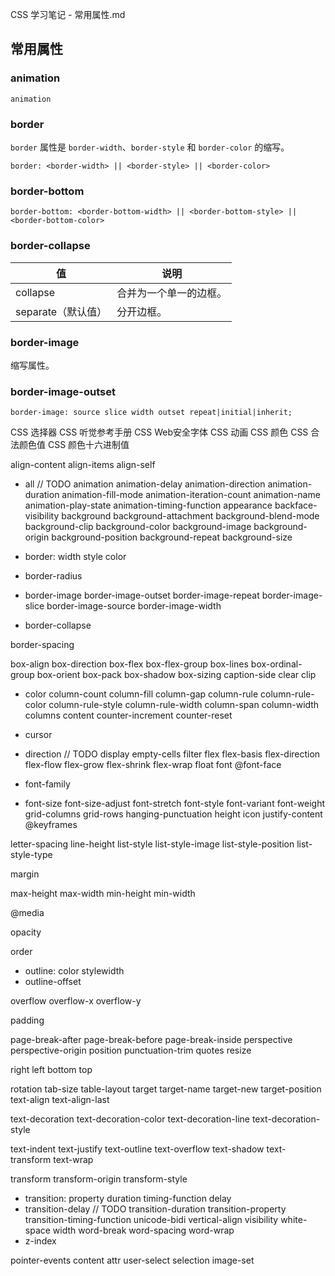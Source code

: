 CSS 学习笔记 - 常用属性.md

## 常用属性

### animation

`animation`


### border

`border` 属性是 `border-width`、`border-style` 和 `border-color` 的缩写。

```
border: <border-width> || <border-style> || <border-color>
```

### border-bottom

```
border-bottom: <border-bottom-width> || <border-bottom-style> || <border-bottom-color>
```

### border-collapse

值 | 说明
--- | ---
collapse| 合并为一个单一的边框。
separate（默认值）| 分开边框。


### border-image

缩写属性。

### border-image-outset
```
border-image: source slice width outset repeat|initial|inherit;
```






CSS 选择器
CSS 听觉参考手册
CSS Web安全字体
CSS 动画
CSS 颜色
CSS 合法颜色值
CSS 颜色十六进制值

align-content
align-items
align-self
* all // TODO
animation
animation-delay
animation-direction
animation-duration
animation-fill-mode
animation-iteration-count
animation-name
animation-play-state
animation-timing-function
appearance
backface-visibility
background
background-attachment
background-blend-mode
background-clip
background-color
background-image
background-origin
background-position
background-repeat
background-size

* border: width style color
* border-radius
* border-image
border-image-outset
border-image-repeat
border-image-slice
border-image-source
border-image-width
* border-collapse

border-spacing

box-align
box-direction
box-flex
box-flex-group
box-lines
box-ordinal-group
box-orient
box-pack
box-shadow
box-sizing
caption-side
clear
clip
* color
column-count
column-fill
column-gap
column-rule
column-rule-color
column-rule-style
column-rule-width
column-span
column-width
columns
content
counter-increment
counter-reset

* cursor
* direction // TODO
display
empty-cells
filter
flex
flex-basis
flex-direction
flex-flow
flex-grow
flex-shrink
flex-wrap
float
font
@font-face
* font-family
* font-size
font-size-adjust
font-stretch
font-style
font-variant
font-weight
grid-columns
grid-rows
hanging-punctuation
height
icon
justify-content
@keyframes

letter-spacing
line-height
list-style
list-style-image
list-style-position
list-style-type

margin

max-height
max-width
min-height
min-width

@media

opacity

order

* outline: color stylewidth
* outline-offset

overflow
overflow-x
overflow-y

padding

page-break-after
page-break-before
page-break-inside
perspective
perspective-origin
position
punctuation-trim
quotes
resize

right
left
bottom
top

rotation
tab-size
table-layout
target
target-name
target-new
target-position
text-align
text-align-last

text-decoration
text-decoration-color
text-decoration-line
text-decoration-style

text-indent
text-justify
text-outline
text-overflow
text-shadow
text-transform
text-wrap

transform
transform-origin
transform-style

* transition: property duration timing-function delay
* transition-delay // TODO
transition-duration
transition-property
transition-timing-function
unicode-bidi
vertical-align
visibility
white-space
width
word-break
word-spacing
word-wrap
* z-index

pointer-events
content attr
user-select
selection
image-set
